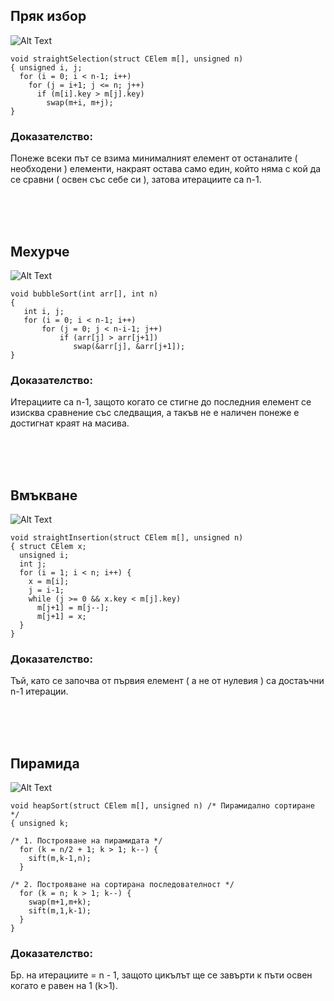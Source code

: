 
## Пряк избор
![Alt Text](https://upload.wikimedia.org/wikipedia/commons/9/94/Selection-Sort-Animation.gif)
```
void straightSelection(struct CElem m[], unsigned n)
{ unsigned i, j;
  for (i = 0; i < n-1; i++)
    for (j = i+1; j <= n; j++)
      if (m[i].key > m[j].key)
        swap(m+i, m+j);
}
```
### Доказателство:
Понеже всеки път се взима минималният елемент от останалите ( необходени ) елементи, накраят остава само един, който няма с кой да се сравни ( освен със себе си ), затова итерациите са n-1.

<br /><br /><br />

## Мехурче
![Alt Text](https://upload.wikimedia.org/wikipedia/commons/c/c8/Bubble-sort-example-300px.gif)
```
void bubbleSort(int arr[], int n)
{
   int i, j;
   for (i = 0; i < n-1; i++)
       for (j = 0; j < n-i-1; j++)
           if (arr[j] > arr[j+1])
              swap(&arr[j], &arr[j+1]);
}
```
### Доказателство:
Итерациите са n-1, защото когато се стигне до последния елемент се изисква сравнение със следващия, а такъв не е наличен понеже е достигнат краят на масива.

<br /><br /><br />

## Вмъкване
![Alt Text](https://upload.wikimedia.org/wikipedia/commons/0/0f/Insertion-sort-example-300px.gif)
```
void straightInsertion(struct CElem m[], unsigned n)
{ struct CElem x;
  unsigned i;
  int j;
  for (i = 1; i < n; i++) {
    x = m[i];
    j = i-1;
    while (j >= 0 && x.key < m[j].key)
      m[j+1] = m[j--];
      m[j+1] = x;
  }
}
```
### Доказателство:
Тъй, като се започва от първия елемент ( а не от нулевия ) са достаъчни n-1 итерации.

<br /><br /><br />

## Пирамида
![Alt Text](https://upload.wikimedia.org/wikipedia/commons/4/4d/Heapsort-example.gif)
```
void heapSort(struct CElem m[], unsigned n) /* Пирамидално сортиране */
{ unsigned k;

/* 1. Построяване на пирамидата */
  for (k = n/2 + 1; k > 1; k--) {
    sift(m,k-1,n);
  }

/* 2. Построяване на сортирана последователност */
  for (k = n; k > 1; k--) {
    swap(m+1,m+k);
    sift(m,1,k-1);
  }
}

```
### Доказателство:
Бр. на итерациите = n - 1, защото цикълът ще се завърти к пъти освен когато е равен на 1 (k>1).
